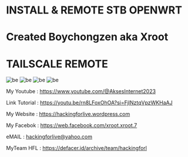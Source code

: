 # INSTALL & REMOTE STB OPENWRT

# Created Boychongzen aka Xroot

#  TAILSCALE REMOTE
![be](https://raw.githubusercontent.com/boychongzen18/tailscale/refs/heads/main/4.jpg)
![be](https://raw.githubusercontent.com/boychongzen18/tailscale/refs/heads/main/3.jpg)
![be](https://raw.githubusercontent.com/boychongzen18/tailscale/refs/heads/main/2.jpg)
![be](https://raw.githubusercontent.com/boychongzen18/tailscale/refs/heads/main/1.jpg)


My Youtube    : https://www.youtube.com/@AksesInternet2023

Link Tutorial : https://youtu.be/rn8LFoxOhOA?si=FjlNztqVpzWKHaAJ

My Website    : https://hackingforlive.wordpress.com

My Facebok    : https://web.facebook.com/xroot.xroot.7

eMAIL         : hackingforlive@yahoo.com     

MyTeam HFL    : https://defacer.id/archive/team/hackingforl

